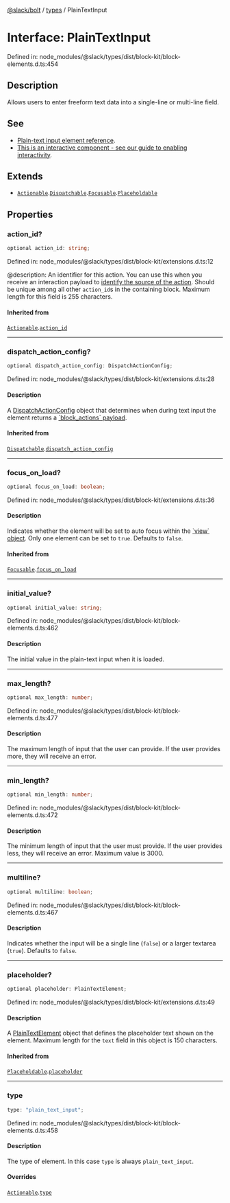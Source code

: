 [@slack/bolt](../../../../index.md) / [types](../index.md) / PlainTextInput

# Interface: PlainTextInput

Defined in: node\_modules/@slack/types/dist/block-kit/block-elements.d.ts:454

## Description

Allows users to enter freeform text data into a single-line or multi-line field.

## See

 - [Plain-text input element reference](https://api.slack.com/reference/block-kit/block-elements#input).
 - [This is an interactive component - see our guide to enabling interactivity](https://api.slack.com/interactivity/handling).

## Extends

- [`Actionable`](Actionable.md).[`Dispatchable`](Dispatchable.md).[`Focusable`](Focusable.md).[`Placeholdable`](Placeholdable.md)

## Properties

### action\_id?

```ts
optional action_id: string;
```

Defined in: node\_modules/@slack/types/dist/block-kit/extensions.d.ts:12

@description: An identifier for this action. You can use this when you receive an interaction payload to
[identify the source of the action](https://api.slack.com/interactivity/handling#payloads). Should be unique
among all other `action_id`s in the containing block. Maximum length for this field is 255 characters.

#### Inherited from

[`Actionable`](Actionable.md).[`action_id`](Actionable.md#action_id)

***

### dispatch\_action\_config?

```ts
optional dispatch_action_config: DispatchActionConfig;
```

Defined in: node\_modules/@slack/types/dist/block-kit/extensions.d.ts:28

#### Description

A [DispatchActionConfig](DispatchActionConfig.md) object that determines when during text input the element returns a
[\`block\_actions\` payload](https://api.slack.com/reference/interaction-payloads/block-actions).

#### Inherited from

[`Dispatchable`](Dispatchable.md).[`dispatch_action_config`](Dispatchable.md#dispatch_action_config)

***

### focus\_on\_load?

```ts
optional focus_on_load: boolean;
```

Defined in: node\_modules/@slack/types/dist/block-kit/extensions.d.ts:36

#### Description

Indicates whether the element will be set to auto focus within the
[\`view\` object](https://api.slack.com/reference/surfaces/views). Only one element can be set to `true`.
Defaults to `false`.

#### Inherited from

[`Focusable`](Focusable.md).[`focus_on_load`](Focusable.md#focus_on_load)

***

### initial\_value?

```ts
optional initial_value: string;
```

Defined in: node\_modules/@slack/types/dist/block-kit/block-elements.d.ts:462

#### Description

The initial value in the plain-text input when it is loaded.

***

### max\_length?

```ts
optional max_length: number;
```

Defined in: node\_modules/@slack/types/dist/block-kit/block-elements.d.ts:477

#### Description

The maximum length of input that the user can provide. If the user provides more,
they will receive an error.

***

### min\_length?

```ts
optional min_length: number;
```

Defined in: node\_modules/@slack/types/dist/block-kit/block-elements.d.ts:472

#### Description

The minimum length of input that the user must provide. If the user provides less, they will receive
an error. Maximum value is 3000.

***

### multiline?

```ts
optional multiline: boolean;
```

Defined in: node\_modules/@slack/types/dist/block-kit/block-elements.d.ts:467

#### Description

Indicates whether the input will be a single line (`false`) or a larger textarea (`true`).
Defaults to `false`.

***

### placeholder?

```ts
optional placeholder: PlainTextElement;
```

Defined in: node\_modules/@slack/types/dist/block-kit/extensions.d.ts:49

#### Description

A [PlainTextElement](PlainTextElement.md) object that defines the placeholder text shown on the element. Maximum
length for the `text` field in this object is 150 characters.

#### Inherited from

[`Placeholdable`](Placeholdable.md).[`placeholder`](Placeholdable.md#placeholder)

***

### type

```ts
type: "plain_text_input";
```

Defined in: node\_modules/@slack/types/dist/block-kit/block-elements.d.ts:458

#### Description

The type of element. In this case `type` is always `plain_text_input`.

#### Overrides

[`Actionable`](Actionable.md).[`type`](Actionable.md#type)
